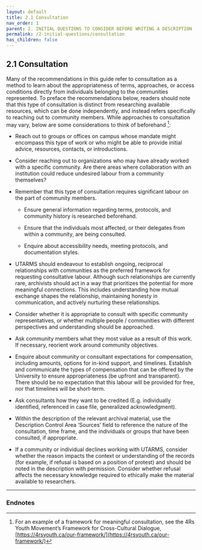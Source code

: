 ```yaml
---
layout: default
title: 2.1 Consultation
nav_order: 1
parent: 2. INITIAL QUESTIONS TO CONSIDER BEFORE WRITING A DESCRIPTION
permalink: /2-initial-questions/consultation
has_children: false
---
```


## 2.1 Consultation

Many of the recommendations in this guide refer to consultation as a method to learn about the appropriateness of terms, approaches, or access conditions directly from individuals belonging to the communities represented. To preface the recommendations below, readers should note that this type of consultation is distinct from researching available resources, which can be done independently, and instead refers specifically to reaching out to community members. While approaches to consultation may vary, below are some considerations to think of beforehand [^3]:

* Reach out to groups or offices on campus whose mandate might encompass this type of work or who might be able to provide initial advice, resources, contacts, or introductions.

* Consider reaching out to organizations who may have already worked with a specific community. Are there areas where collaboration with an institution could reduce undesired labour from a community themselves?

* Remember that this type of consultation requires significant labour on the part of community members.
    
  * Ensure general information regarding terms, protocols, and community history is researched beforehand.
    
  * Ensure that the individuals most affected, or their delegates from within a community, are being consulted.
    
  * Enquire about accessibility needs, meeting protocols, and documentation styles.

* UTARMS should endeavour to establish ongoing, reciprocal relationships with communities as the preferred framework for requesting consultative labour. Although such relationships are currently rare, archivists should act in a way that prioritizes the potential for more meaningful connections. This includes understanding how mutual exchange shapes the relationship, maintaining honesty in communication, and actively nurturing these relationships.

* Consider whether it is appropriate to consult with specific community representatives, or whether multiple people / communities with different perspectives and understanding should be approached.

* Ask community members what they most value as a result of this work. If necessary, reorient work around community objectives.

* Enquire about community or consultant expectations for compensation, including amounts, options for in-kind support, and timelines. Establish and communicate the types of compensation that can be offered by the University to ensure appropriateness (be upfront and transparent). There should be no expectation that this labour will be provided for free, nor that timelines will be short-term.

* Ask consultants how they want to be credited (E.g. individually identified, referenced in case file, generalized acknowledgment).

* Within the description of the relevant archival material, use the Description Control Area ‘Sources’ field to reference the nature of the consultation, time frame, and the individuals or groups that have been consulted, if appropriate.

* If a community or individual declines working with UTARMS, consider whether the reason impacts the context or understanding of the records (for example, if refusal is based on a position of protest) and should be noted in the description with permission. Consider whether refusal affects the necessary knowledge required to ethically make the material available to researchers.

---

### Endnotes

[^3]: For an example of a framework for meaningful consultation, see the 4Rs Youth Movement’s Framework for Cross-Cultural Dialogue, [https://4rsyouth.ca/our-framework/](https://4rsyouth.ca/our-framework/)